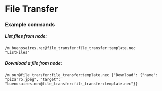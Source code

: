 # File Transfer


### Example commands

##### List files from node:

`/m buenosaires.nec@file_transfer:file_transfer:template.nec "ListFiles"`

##### Download a file from node:

`/m our@file_transfer:file_transfer:template.nec {"Download": {"name": "pizarro.jpeg", "target": "buenosaires.nec@file_transfer:file_transfer:template.nec"}}`



